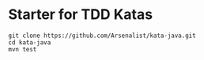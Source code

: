 # Starter for TDD Katas

```
git clone https://github.com/Arsenalist/kata-java.git
cd kata-java
mvn test
```